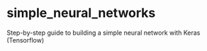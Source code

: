 # simple_neural_networks
Step-by-step guide to building a simple neural network with Keras (Tensorflow)
